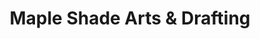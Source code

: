 ---
title: "Maple Shade Arts & Drafting"
url: /maple-shade-township/maple-shade-arts-and-drafting/
shop: craft
---